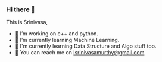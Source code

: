 ### Hi there 👋

This is Srinivasa,

- 🔭 I’m working on c++ and python.
- 🌱 I’m currently learning Machine Learning.
- 👀 I'm currently learning Data Structure and Algo stuff too.
- 💞️ You can reach me on lsrinivasamurthy@gmail.com

